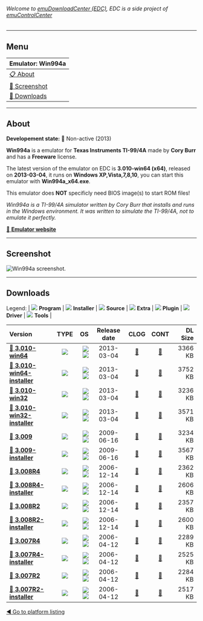 ###### Welcome to [emuDownloadCenter (EDC)](https://github.com/PhoenixInteractiveNL/emuDownloadCenter/wiki/), EDC is a side project of [emuControlCenter](https://github.com/PhoenixInteractiveNL/emuControlCenter/wiki/)
***
## Menu
| **Emulator: Win994a** |
|:---------|
| [:clipboard: About](#about) |
| [:sunrise: Screenshot](#screenshot) |
| [:floppy_disk: Downloads](#downloads) |
***
## About
**Developement state:** :red_circle: Non-active (2013)

**Win994a** is a emulator for **Texas Instruments TI-99/4A** made by **Cory Burr** and has a **Freeware** license.

The latest version of the emulator on EDC is **3.010-win64 (x64)**, released on **2013-03-04**, it runs on **Windows XP,Vista,7,8,10**, you can start this emulator with **Win994a_x64.exe**.

This emulator does **NOT** specificly need BIOS image(s) to start ROM files!

_Win994a is a TI-99/4A simulator written by Cory Burr that installs and runs in the Windows environment.  It was written to simulate  the TI-99/4A, not to emulate it perfectly._

[:link: **Emulator website**](http://www.99er.net/win994a.shtml)
***
## Screenshot
![](https://raw.githubusercontent.com/PhoenixInteractiveNL/emuDownloadCenter/master/hooks/win994a/emulator_screen_01.jpg "Win994a screenshot.")
***
## Downloads
Legend:
| ![](https://raw.githubusercontent.com/wiki/PhoenixInteractiveNL/emuDownloadCenter/images_misc/icon_program_24.png) **Program** | 
![](https://raw.githubusercontent.com/wiki/PhoenixInteractiveNL/emuDownloadCenter/images_misc/icon_installer_24.png) **Installer** | 
![](https://raw.githubusercontent.com/wiki/PhoenixInteractiveNL/emuDownloadCenter/images_misc/icon_source_code_24.png) **Source** | 
![](https://raw.githubusercontent.com/wiki/PhoenixInteractiveNL/emuDownloadCenter/images_misc/icon_extra_24.png) **Extra** | 
![](https://raw.githubusercontent.com/wiki/PhoenixInteractiveNL/emuDownloadCenter/images_misc/icon_plugin_24.png) **Plugin** | 
![](https://raw.githubusercontent.com/wiki/PhoenixInteractiveNL/emuDownloadCenter/images_misc/icon_driver_24.png) **Driver** | 
![](https://raw.githubusercontent.com/wiki/PhoenixInteractiveNL/emuDownloadCenter/images_misc/icon_tools_24.png) **Tools** | 
 
| Version | TYPE | OS | Release date | CLOG | CONT | DL Size |
|:--------|:----:|---:|:------------:|:----:|:----:|--------:|
| [:floppy_disk: **3.010-win64**](https://github.com/PhoenixInteractiveNL/edc-repo0007/raw/master/win994a/3.010-win64.7z) | ![](https://raw.githubusercontent.com/wiki/PhoenixInteractiveNL/emuDownloadCenter/images_misc/icon_program_24.png) | ![](https://raw.githubusercontent.com/wiki/PhoenixInteractiveNL/emuDownloadCenter/images_misc/logo_windows_24.png)![](https://raw.githubusercontent.com/wiki/PhoenixInteractiveNL/emuDownloadCenter/images_misc/icon_64-bit_24.png) | 2013-03-04 | [:page_facing_up:](https://github.com/PhoenixInteractiveNL/edc-repo0007/blob/master/win994a/3.010-win64_changelog.txt) | [:mag_right:](https://github.com/PhoenixInteractiveNL/edc-repo0007/blob/master/win994a/3.010-win64_contents.txt) | 3366 KB |
| [:floppy_disk: **3.010-win64-installer**](https://github.com/PhoenixInteractiveNL/edc-repo0007/raw/master/win994a/3.010-win64-installer.7z) | ![](https://raw.githubusercontent.com/wiki/PhoenixInteractiveNL/emuDownloadCenter/images_misc/icon_installer_24.png) | ![](https://raw.githubusercontent.com/wiki/PhoenixInteractiveNL/emuDownloadCenter/images_misc/logo_windows_24.png)![](https://raw.githubusercontent.com/wiki/PhoenixInteractiveNL/emuDownloadCenter/images_misc/icon_64-bit_24.png) | 2013-03-04 | [:page_facing_up:](https://github.com/PhoenixInteractiveNL/edc-repo0007/blob/master/win994a/3.010-win64-installer_changelog.txt) | [:mag_right:](https://github.com/PhoenixInteractiveNL/edc-repo0007/blob/master/win994a/3.010-win64-installer_contents.txt) | 3752 KB |
| [:floppy_disk: **3.010-win32**](https://github.com/PhoenixInteractiveNL/edc-repo0007/raw/master/win994a/3.010-win32.7z) | ![](https://raw.githubusercontent.com/wiki/PhoenixInteractiveNL/emuDownloadCenter/images_misc/icon_program_24.png) | ![](https://raw.githubusercontent.com/wiki/PhoenixInteractiveNL/emuDownloadCenter/images_misc/logo_windows_24.png)![](https://raw.githubusercontent.com/wiki/PhoenixInteractiveNL/emuDownloadCenter/images_misc/icon_32-bit_24.png) | 2013-03-04 | [:page_facing_up:](https://github.com/PhoenixInteractiveNL/edc-repo0007/blob/master/win994a/3.010-win32_changelog.txt) | [:mag_right:](https://github.com/PhoenixInteractiveNL/edc-repo0007/blob/master/win994a/3.010-win32_contents.txt) | 3236 KB |
| [:floppy_disk: **3.010-win32-installer**](https://github.com/PhoenixInteractiveNL/edc-repo0007/raw/master/win994a/3.010-win32-installer.7z) | ![](https://raw.githubusercontent.com/wiki/PhoenixInteractiveNL/emuDownloadCenter/images_misc/icon_installer_24.png) | ![](https://raw.githubusercontent.com/wiki/PhoenixInteractiveNL/emuDownloadCenter/images_misc/logo_windows_24.png)![](https://raw.githubusercontent.com/wiki/PhoenixInteractiveNL/emuDownloadCenter/images_misc/icon_32-bit_24.png) | 2013-03-04 | [:page_facing_up:](https://github.com/PhoenixInteractiveNL/edc-repo0007/blob/master/win994a/3.010-win32-installer_changelog.txt) | [:mag_right:](https://github.com/PhoenixInteractiveNL/edc-repo0007/blob/master/win994a/3.010-win32-installer_contents.txt) | 3571 KB |
| [:floppy_disk: **3.009**](https://github.com/PhoenixInteractiveNL/edc-repo0007/raw/master/win994a/3.009.7z) | ![](https://raw.githubusercontent.com/wiki/PhoenixInteractiveNL/emuDownloadCenter/images_misc/icon_program_24.png) | ![](https://raw.githubusercontent.com/wiki/PhoenixInteractiveNL/emuDownloadCenter/images_misc/logo_windows_24.png)![](https://raw.githubusercontent.com/wiki/PhoenixInteractiveNL/emuDownloadCenter/images_misc/icon_32-bit_24.png) | 2009-06-16 | [:page_facing_up:](https://github.com/PhoenixInteractiveNL/edc-repo0007/blob/master/win994a/3.009_changelog.txt) | [:mag_right:](https://github.com/PhoenixInteractiveNL/edc-repo0007/blob/master/win994a/3.009_contents.txt) | 3234 KB |
| [:floppy_disk: **3.009-installer**](https://github.com/PhoenixInteractiveNL/edc-repo0007/raw/master/win994a/3.009-installer.7z) | ![](https://raw.githubusercontent.com/wiki/PhoenixInteractiveNL/emuDownloadCenter/images_misc/icon_installer_24.png) | ![](https://raw.githubusercontent.com/wiki/PhoenixInteractiveNL/emuDownloadCenter/images_misc/logo_windows_24.png)![](https://raw.githubusercontent.com/wiki/PhoenixInteractiveNL/emuDownloadCenter/images_misc/icon_32-bit_24.png) | 2009-06-16 | [:page_facing_up:](https://github.com/PhoenixInteractiveNL/edc-repo0007/blob/master/win994a/3.009-installer_changelog.txt) | [:mag_right:](https://github.com/PhoenixInteractiveNL/edc-repo0007/blob/master/win994a/3.009-installer_contents.txt) | 3567 KB |
| [:floppy_disk: **3.008R4**](https://github.com/PhoenixInteractiveNL/edc-repo0007/raw/master/win994a/3.008R4.7z) | ![](https://raw.githubusercontent.com/wiki/PhoenixInteractiveNL/emuDownloadCenter/images_misc/icon_program_24.png) | ![](https://raw.githubusercontent.com/wiki/PhoenixInteractiveNL/emuDownloadCenter/images_misc/logo_windows_24.png)![](https://raw.githubusercontent.com/wiki/PhoenixInteractiveNL/emuDownloadCenter/images_misc/icon_32-bit_24.png) | 2006-12-14 | [:page_facing_up:](https://github.com/PhoenixInteractiveNL/edc-repo0007/blob/master/win994a/3.008R4_changelog.txt) | [:mag_right:](https://github.com/PhoenixInteractiveNL/edc-repo0007/blob/master/win994a/3.008R4_contents.txt) | 2362 KB |
| [:floppy_disk: **3.008R4-installer**](https://github.com/PhoenixInteractiveNL/edc-repo0007/raw/master/win994a/3.008R4-installer.7z) | ![](https://raw.githubusercontent.com/wiki/PhoenixInteractiveNL/emuDownloadCenter/images_misc/icon_installer_24.png) | ![](https://raw.githubusercontent.com/wiki/PhoenixInteractiveNL/emuDownloadCenter/images_misc/logo_windows_24.png)![](https://raw.githubusercontent.com/wiki/PhoenixInteractiveNL/emuDownloadCenter/images_misc/icon_32-bit_24.png) | 2006-12-14 | [:page_facing_up:](https://github.com/PhoenixInteractiveNL/edc-repo0007/blob/master/win994a/3.008R4-installer_changelog.txt) | [:mag_right:](https://github.com/PhoenixInteractiveNL/edc-repo0007/blob/master/win994a/3.008R4-installer_contents.txt) | 2606 KB |
| [:floppy_disk: **3.008R2**](https://github.com/PhoenixInteractiveNL/edc-repo0007/raw/master/win994a/3.008R2.7z) | ![](https://raw.githubusercontent.com/wiki/PhoenixInteractiveNL/emuDownloadCenter/images_misc/icon_program_24.png) | ![](https://raw.githubusercontent.com/wiki/PhoenixInteractiveNL/emuDownloadCenter/images_misc/logo_windows_24.png)![](https://raw.githubusercontent.com/wiki/PhoenixInteractiveNL/emuDownloadCenter/images_misc/icon_32-bit_24.png) | 2006-12-14 | [:page_facing_up:](https://github.com/PhoenixInteractiveNL/edc-repo0007/blob/master/win994a/3.008R2_changelog.txt) | [:mag_right:](https://github.com/PhoenixInteractiveNL/edc-repo0007/blob/master/win994a/3.008R2_contents.txt) | 2357 KB |
| [:floppy_disk: **3.008R2-installer**](https://github.com/PhoenixInteractiveNL/edc-repo0007/raw/master/win994a/3.008R2-installer.7z) | ![](https://raw.githubusercontent.com/wiki/PhoenixInteractiveNL/emuDownloadCenter/images_misc/icon_installer_24.png) | ![](https://raw.githubusercontent.com/wiki/PhoenixInteractiveNL/emuDownloadCenter/images_misc/logo_windows_24.png)![](https://raw.githubusercontent.com/wiki/PhoenixInteractiveNL/emuDownloadCenter/images_misc/icon_32-bit_24.png) | 2006-12-14 | [:page_facing_up:](https://github.com/PhoenixInteractiveNL/edc-repo0007/blob/master/win994a/3.008R2-installer_changelog.txt) | [:mag_right:](https://github.com/PhoenixInteractiveNL/edc-repo0007/blob/master/win994a/3.008R2-installer_contents.txt) | 2600 KB |
| [:floppy_disk: **3.007R4**](https://github.com/PhoenixInteractiveNL/edc-repo0007/raw/master/win994a/3.007R4.7z) | ![](https://raw.githubusercontent.com/wiki/PhoenixInteractiveNL/emuDownloadCenter/images_misc/icon_program_24.png) | ![](https://raw.githubusercontent.com/wiki/PhoenixInteractiveNL/emuDownloadCenter/images_misc/logo_windows_24.png)![](https://raw.githubusercontent.com/wiki/PhoenixInteractiveNL/emuDownloadCenter/images_misc/icon_32-bit_24.png) | 2006-04-12 | [:page_facing_up:](https://github.com/PhoenixInteractiveNL/edc-repo0007/blob/master/win994a/3.007R4_changelog.txt) | [:mag_right:](https://github.com/PhoenixInteractiveNL/edc-repo0007/blob/master/win994a/3.007R4_contents.txt) | 2289 KB |
| [:floppy_disk: **3.007R4-installer**](https://github.com/PhoenixInteractiveNL/edc-repo0007/raw/master/win994a/3.007R4-installer.7z) | ![](https://raw.githubusercontent.com/wiki/PhoenixInteractiveNL/emuDownloadCenter/images_misc/icon_installer_24.png) | ![](https://raw.githubusercontent.com/wiki/PhoenixInteractiveNL/emuDownloadCenter/images_misc/logo_windows_24.png)![](https://raw.githubusercontent.com/wiki/PhoenixInteractiveNL/emuDownloadCenter/images_misc/icon_32-bit_24.png) | 2006-04-12 | [:page_facing_up:](https://github.com/PhoenixInteractiveNL/edc-repo0007/blob/master/win994a/3.007R4-installer_changelog.txt) | [:mag_right:](https://github.com/PhoenixInteractiveNL/edc-repo0007/blob/master/win994a/3.007R4-installer_contents.txt) | 2525 KB |
| [:floppy_disk: **3.007R2**](https://github.com/PhoenixInteractiveNL/edc-repo0007/raw/master/win994a/3.007R2.7z) | ![](https://raw.githubusercontent.com/wiki/PhoenixInteractiveNL/emuDownloadCenter/images_misc/icon_program_24.png) | ![](https://raw.githubusercontent.com/wiki/PhoenixInteractiveNL/emuDownloadCenter/images_misc/logo_windows_24.png)![](https://raw.githubusercontent.com/wiki/PhoenixInteractiveNL/emuDownloadCenter/images_misc/icon_32-bit_24.png) | 2006-04-12 | [:page_facing_up:](https://github.com/PhoenixInteractiveNL/edc-repo0007/blob/master/win994a/3.007R2_changelog.txt) | [:mag_right:](https://github.com/PhoenixInteractiveNL/edc-repo0007/blob/master/win994a/3.007R2_contents.txt) | 2284 KB |
| [:floppy_disk: **3.007R2-installer**](https://github.com/PhoenixInteractiveNL/edc-repo0007/raw/master/win994a/3.007R2-installer.7z) | ![](https://raw.githubusercontent.com/wiki/PhoenixInteractiveNL/emuDownloadCenter/images_misc/icon_installer_24.png) | ![](https://raw.githubusercontent.com/wiki/PhoenixInteractiveNL/emuDownloadCenter/images_misc/logo_windows_24.png)![](https://raw.githubusercontent.com/wiki/PhoenixInteractiveNL/emuDownloadCenter/images_misc/icon_32-bit_24.png) | 2006-04-12 | [:page_facing_up:](https://github.com/PhoenixInteractiveNL/edc-repo0007/blob/master/win994a/3.007R2-installer_changelog.txt) | [:mag_right:](https://github.com/PhoenixInteractiveNL/edc-repo0007/blob/master/win994a/3.007R2-installer_contents.txt) | 2517 KB |

[:arrow_backward: Go to platform listing](https://github.com/PhoenixInteractiveNL/emuDownloadCenter/wiki/EDC-Platform-List)
